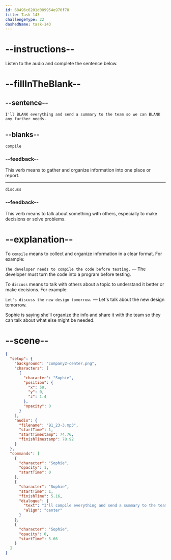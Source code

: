 ```yaml
---
id: 68496c6201d089954e970f78
title: Task 143
challengeType: 22
dashedName: task-143
---
```


<!-- (audio) Sophie: I'll compile everything and send a summary to the team so we can discuss any further needs. -->

# --instructions--

Listen to the audio and complete the sentence below.

# --fillInTheBlank--

## --sentence--

`I'll BLANK everything and send a summary to the team so we can BLANK any further needs.`

## --blanks--

`compile`

### --feedback--

This verb means to gather and organize information into one place or report.

---

`discuss`

### --feedback--

This verb means to talk about something with others, especially to make decisions or solve problems.

# --explanation--

To `compile` means to collect and organize information in a clear format. For example:

`The developer needs to compile the code before testing.` — The developer must turn the code into a program before testing.

To `discuss` means to talk with others about a topic to understand it better or make decisions. For example:

`Let's discuss the new design tomorrow.` — Let's talk about the new design tomorrow.

Sophie is saying she'll organize the info and share it with the team so they can talk about what else might be needed.

# --scene--

```json
{
  "setup": {
    "background": "company2-center.png",
    "characters": [
      {
        "character": "Sophie",
        "position": {
          "x": 50,
          "y": 0,
          "z": 1.4
        },
        "opacity": 0
      }
    ],
    "audio": {
      "filename": "B1_23-3.mp3",
      "startTime": 1,
      "startTimestamp": 74.76,
      "finishTimestamp": 78.92
    }
  },
  "commands": [
    {
      "character": "Sophie",
      "opacity": 1,
      "startTime": 0
    },
    {
      "character": "Sophie",
      "startTime": 1,
      "finishTime": 5.16,
      "dialogue": {
        "text": "I'll compile everything and send a summary to the team so we can discuss any further needs.",
        "align": "center"
      }
    },
    {
      "character": "Sophie",
      "opacity": 0,
      "startTime": 5.66
    }
  ]
}
```
